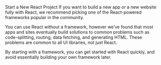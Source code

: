 Start a New React Project
If you want to build a new app or a new website fully with React, we recommend picking one of the React-powered frameworks popular in the community.

You can use React without a framework, however we’ve found that most apps and sites eventually build solutions to common problems such as code-splitting, routing, data fetching, and generating HTML. These problems are common to all UI libraries, not just React.

By starting with a framework, you can get started with React quickly, and avoid essentially building your own framework later.